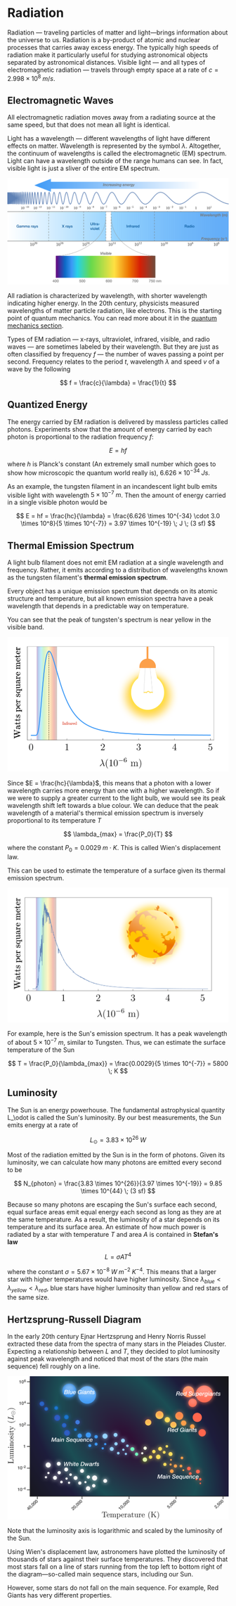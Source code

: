 # Radiation

Radiation — traveling particles of matter and light—brings information about the universe to us. Radiation is a by-product of atomic and nuclear processes that carries away excess energy. The typically high speeds of radiation make it particularly useful for studying astronomical objects separated by astronomical distances. Visible light — and all types of electromagnetic radiation — travels through empty space at a rate of $c = 2.998 \times 10^8 \; m/s$.

## Electromagnetic Waves

All electromagnetic radiation moves away from a radiating source at the same speed, but that does not mean all light is identical.

Light has a wavelength — different wavelengths of light have different effects on matter. Wavelength is represented by the symbol $\lambda$. Altogether, the continuum of wavelengths is called the electromagnetic (EM) spectrum. Light can have a wavelength outside of the range humans can see. In fact, visible light is just a sliver of the entire EM spectrum.

![EM](1.svg)

All radiation is characterized by wavelength, with shorter wavelength indicating higher energy. In the 20th century, physicists measured wavelengths of matter particle radiation, like electrons. This is the starting point of quantum mechanics. You can read more about it in the [quantum mechanics section](/physics/quantum_physics/quantization/black_body_radiation.html).

Types of EM radiation — x-rays, ultraviolet, infrared, visible, and radio waves — are sometimes labeled by their wavelength. But they are just as often classified by frequency $f$ — the number of waves passing a point per second. Frequency relates to the period $t$, wavelength $\lambda$ and speed $v$ of a wave by the following

$$ f = \frac{c}{\lambda} = \frac{1}{t} $$

## Quantized Energy

The energy carried by EM radiation is delivered by massless particles called photons. Experiments show that the amount of energy carried by each photon is proportional to the radiation frequency $f$:

$$ E = hf $$ 

where $h$ is Planck's constant (An extremely small number which goes to show how microscopic the quantum world really is), $6.626 \times 10^{-34} \; Js$.

As an example, the tungsten filament in an incandescent light bulb emits visible light with wavelength $5 \times 10^{-7} \; m$. Then the amount of energy carried in a single visible photon would be

$$ E = hf = \frac{hc}{\lambda} = \frac{6.626 \times 10^{-34} \cdot 3.0 \times 10^8}{5 \times 10^{-7}} = 3.97 \times 10^{-19} \; J \; (3 sf) $$

## Thermal Emission Spectrum

A light bulb filament does not emit EM radiation at a single wavelength and frequency. Rather, it emits according to a distribution of wavelengths known as the tungsten filament's **thermal emission spectrum**.

Every object has a unique emission spectrum that depends on its atomic structure and temperature, but all known emission spectra have a peak wavelength that depends in a predictable way on temperature.

You can see that the peak of tungsten's spectrum is near yellow in the visible band.

![Tungsten](2.png)

Since $E = \frac{hc}{\lambda}$, this means that a photon with a lower wavelength carries more energy than one with a higher wavelength. So if we were to supply a greater current to the light bulb, we would see its peak wavelength shift left towards a blue colour. We can deduce that the peak wavelength of a material's thermical emission spectrum is inversely proportional to its temperature $T$

$$ \lambda_{max} = \frac{P_0}{T} $$

where the constant $P_0 = 0.0029 \; m \cdot K$. This is called Wien's displacement law.

This can be used to estimate the temperature of a surface given its thermal emission spectrum.

![Sun](3.png)

For example, here is the Sun's emission spectrum. It has a peak wavelength of about $5 \times 10^{-7} \; m$, similar to Tungsten. Thus, we can estimate the surface temperature of the Sun

$$ T = \frac{P_0}{\lambda_{max}} = \frac{0.0029}{5 \times 10^{-7}} = 5800 \; K $$

## Luminosity

The Sun is an energy powerhouse. The fundamental astrophysical quantity L_\odot is called the Sun's luminosity. By our best measurements, the Sun emits energy at a rate of

$$ L_\odot = 3.83 \times 10^{26} \; W $$

Most of the radiation emitted by the Sun is in the form of photons. Given its luminosity, we can calculate how many photons are emitted every second to be

$$ N_{photon} = \frac{3.83 \times 10^{26}}{3.97 \times 10^{-19}} = 9.85 \times 10^{44} \; (3 sf) $$

Because so many photons are escaping the Sun's surface each second, equal surface areas emit equal energy each second as long as they are at the same temperature. As a result, the luminosity of a star depends on its temperature and its surface area. An estimate of how much power is radiated by a star with temperature $T$ and area $A$ is contained in **Stefan's law**

$$ L = \sigma A T^4 $$

where the constant $\sigma = 5.67 \times 10^{-8} \; W \; m^{-2} \; K^{-4}$. This means that a larger star with higher temperatures would have higher luminosity. Since $\lambda_{blue} < \lambda_{yellow} < \lambda_{red}$, blue stars have higher luminosity than yellow and red stars of the same size.

## Hertzsprung-Russell Diagram

In the early 20th century Ejnar Hertzsprung and Henry Norris Russel extracted these data from the spectra of many stars in the Pleiades Cluster. Expecting a relationship between $L$ and $T$, they decided to plot luminosity against peak wavelength and noticed that most of the stars (the main sequence) fell roughly on a line.

![HR Diagram](4.svg)

Note that the luminosity axis is logarithmic and scaled by the luminosity of the Sun.

Using Wien's displacement law, astronomers have plotted the luminosity of thousands of stars against their surface temperatures. They discovered that most stars fall on a line of stars running from the top left to bottom right of the diagram—so-called main sequence stars, including our Sun.

However, some stars do not fall on the main sequence. For example, Red Giants has very different properties.
